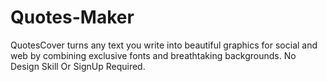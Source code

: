 # Quotes-Maker
QuotesCover turns any text you write into beautiful graphics for social and web by combining exclusive fonts and breathtaking backgrounds.
No Design Skill Or SignUp Required.
